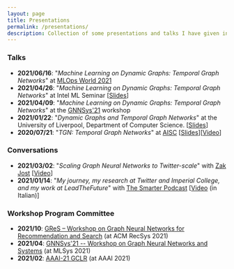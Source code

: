 ```yaml
---
layout: page
title: Presentations
permalink: /presentations/
description: Collection of some presentations and talks I have given in the past.
---
```

### Talks
- **2021/06/16**: "*Machine Learning on Dynamic Graphs: Temporal Graph Networks*" at [MLOps World 2021](https://mlopsworld.com/)
- **2021/04/26**: "*Machine Learning on Dynamic Graphs: Temporal Graph Networks*" at Intel ML Seminar \[[Slides](../assets/pdf/intel_tgn.pdf)\]
- **2021/04/09**: "*Machine Learning on Dynamic Graphs: Temporal Graph Networks*" at the [GNNSys'21](https://gnnsys.github.io/) workshop
- **2021/01/22**: "*Dynamic Graphs and Temporal Graph Networks*" at the University of Liverpool, Department of Computer Science. \[[Slides](../assets/pdf/TGN_2021_01_22.pdf)\]
- **2020/07/21**: "*TGN: Temporal Graph Networks*" at [AISC](https://ai.science/) \[[Slides](../assets/pdf/tgn_aisc_2020.pdf)\]\[[Video](https://www.youtube.com/watch?v=W1GvX2ZcUmY)\]

### Conversations
- **2021/03/02**: "*Scaling Graph Neural Networks to Twitter-scale*" with [Zak Jost](https://www.youtube.com/channel/UCxw9_WYmLqlj5PyXu2AWU_g) \[[Video](https://www.youtube.com/watch?v=ZSMEXchR3w8)\]
- **2021/01/14**: "*My journey, my research at Twitter and Imperial College, and my work at LeadTheFuture*" with [The Smarter Podcast](https://italia-podcast.it/podcast/smarter-podcast) \[[Video](https://www.youtube.com/watch?v=x4CeQ3S_DCA) (in Italian)\]

### Workshop Program Committee
- **2021/10**: [GReS – Workshop on Graph Neural Networks for Recommendation and Search](https://europe.naverlabs.com/gres-workshop/) (at ACM RecSys 2021)
- **2021/04**: [GNNSys'21 -- Workshop on Graph Neural Networks and Systems](https://gnnsys.github.io/) (at MLSys 2021)
- **2021/02**: [AAAI-21 GCLR](https://sites.google.com/view/gclr2021/home) (at AAAI 2021)